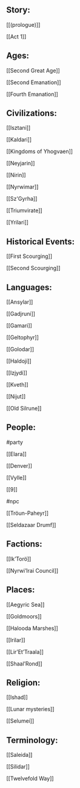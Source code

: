 ## Story:

[[(prologue)]]

[[Act 1]]

## Ages:

[[Second Great Age]]

[[Second Emanation]]

[[Fourth Emanation]]

## Civilizations:

[[Isztani]]

[[Kaldari]]

[[Kingdoms of Yhogvaen]]

[[Neyjarin]]

[[Nirin]]

[[Nyrwimar]]

[[Sz'Gyrha]]

[[Triumvirate]]

[[Yrilari]]

## Historical Events:

[[First Scourging]]

[[Second Scourging]]

## Languages:

[[Ansylar]]

[[Gadjruni]]

[[Gamari]]

[[Geltophyr]]

[[Golodar]]

[[Haldoji]]

[[Izjydi]]

[[Kveth]]

[[Nijut]]

[[Old Silrune]]

## People:

#party

[[Elara]]

[[Denver]]

[[Vylle]]

[[9]]


#npc

[[Tröun-Paheyr]]

[[Seldazaar Drumf]]


## Factions:

[[Ik’Torö]]

[[Nyrwi’Irai Council]]

## Places:

[[Aegyric Sea]]

[[Goldmoors]]

[[Halooda Marshes]]

[[Irilar]]

[[Lir’Et’Traala]]

[[Shaal’Rond]]

## Religion:

[[Ishad]]

[[Lunar mysteries]]

[[Selumei]]

## Terminology:

[[Saleida]]

[[Silidar]]

[[Twelvefold Way]]